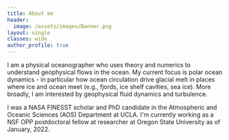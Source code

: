 ```yaml
---
title: About me
header:
  image: /assets/images/Banner.png
layout: single
classes: wide
author_profile: true
---
```


I am a physical oceanographer who uses theory and numerics to understand geophysical flows in the ocean. My current focus is polar ocean dynamics - in particular how ocean circulation drive glacial melt in places where ice and ocean meet (e.g., fjords, ice shelf cavities, sea ice). More broadly, I am interested by geophysical fluid dynamics and turbulence.

I was a NASA FINESST scholar and PhD candidate in the Atmospheric and Oceanic Sciences (AOS) Department at UCLA.
I'm currently working as a NSF OPP postdoctoral fellow at researcher at Oregon State University as of January, 2022.

